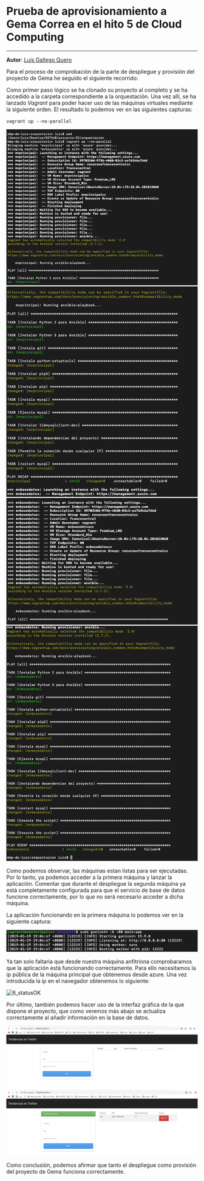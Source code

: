 # Prueba de aprovisionamiento a Gema Correa en el hito 5 de Cloud Computing
---

**Autor**: [Luis Gallego Quero](https://github.com/luiisgallego)

Para el proceso de comprobación de la parte de despliegue y provisión del proyecto de Gema he seguido el siguiente recorrido:

Como primer paso lógico se ha clonado su proyecto al completo y se ha accedido a la carpeta correspondiente a la orquestación. Una vez allí, se ha lanzado *Vagrant* para poder hacer uso de las máquinas virtuales mediante la siguiente orden. El resultado lo podemos ver en las siguientes capturas:

~~~
vagrant up --no-parallel
~~~

![1_maquina1](../docs/images/hito5/comprobacionAprovision/1_maquina1.png)
![2_maquina1_provision](../docs/images/hito5/comprobacionAprovision/2_maquina1_provision.png)
![3_maquina2](../docs/images/hito5/comprobacionAprovision/3_maquina2.png)
![4_maquina2_provision](../docs/images/hito5/comprobacionAprovision/4_maquina2_provision.png)

Como podemos observar, las máquinas estan listas para ser ejecutadas. Por lo tanto, ya podemos acceder a la primera máquina y lanzar la aplicación. Comentar que durante el despliegue la segunda máquina ya está completamente configurada para que el servicio de base de datos funcione correctamente, por lo que no será necesario acceder a dicha máquina.

La aplicación funcionando en la primera máquina lo podemos ver en la siguiente captura:

![8_maquina1_ejecutando](../docs/images/hito5/comprobacionAprovision/8_maquina1_ejecutando.png)

Ya tan solo faltaría que desde nuestra máquina anfitriona comprobaramos que la aplicación está funcionando correctamente. Para ello necesitamos la ip pública de la máquina principal que obtenemos desde azure. Una vez introducida la ip en el navegador obtenemos lo siguiente:


![6_statusOK](../docs/images/hito5/comprobacionAprovision/6_statusOK.png)

Por último, también podemos hacer uso de la interfaz gráfica de la que dispone el proyecto, que como veremos más abajo se actualiza correctamente al añadir información en la base de datos.

![6_principalBD](../docs/images/hito5/comprobacionAprovision/6_principalBD.png)
![7_principalBD2](../docs/images/hito5/comprobacionAprovision/7_principalBD2.png)

Como conclusión, podemos afirmar que tanto el despliegue como provisión del proyecto de Gema funciona correctamente.

